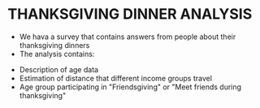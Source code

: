 # THANKSGIVING DINNER ANALYSIS
- We hava a survey that contains answers from people about their thanksgiving dinners
- The analysis contains:
 * Description of age data
 * Estimation of distance that different income groups travel
 * Age group participating in "Friendsgiving" or "Meet friends during thanksgiving"
